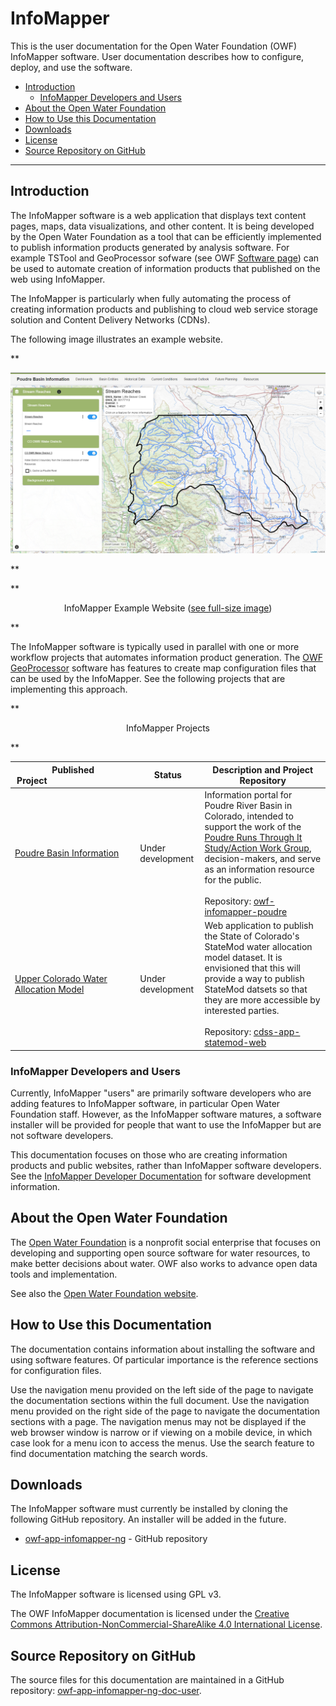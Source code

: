 # InfoMapper #

This is the user documentation for the Open Water Foundation (OWF) InfoMapper software.
User documentation describes how to configure, deploy, and use the software.

* [Introduction](#introduction)
	* [InfoMapper Developers and Users](#infomapper-developers-and-users)
* [About the Open Water Foundation](#about-the-open-water-foundation)
* [How to Use this Documentation](#how-to-use-this-documentation)
* [Downloads](#downloads)
* [License](#license)
* [Source Repository on GitHub](#source-repository-on-github)

---------------

## Introduction ##

The InfoMapper software is a web application that displays text content pages,
maps, data visualizations, and other content.
It is being developed by the Open Water Foundation as a tool that can be
efficiently implemented to publish information products
generated by analysis software.
For example TSTool and GeoProcessor sofware (see OWF
[Software page](http://software.openwaterfoundation.org/))
can be used to automate creation of information products that published on the web
using InfoMapper.

The InfoMapper is particularly when fully automating the process of
creating information products and publishing to cloud web service storage solution and
Content Delivery Networks (CDNs).

The following image illustrates an example website.

**<p style="text-align: center;">
![InfoMapper-main](images/InfoMapper-main-4.0.2.png)
</p>**

**<p style="text-align: center;">
InfoMapper Example Website (<a href="../images/InfoMapper-main-4.0.2.png">see full-size image</a>)
</p>**

The InfoMapper software is typically used in parallel with one or more workflow projects that
automates information product generation.
The [OWF GeoProcessor](http://software.openwaterfoundation.org/geoprocessor/latest/doc-user/)
software has features to create map configuration files
that can be used by the InfoMapper.
See the following projects that are implementing this approach.

**<p style="text-align: center;">
InfoMapper Projects
</p>**

| **Published Project**&nbsp;&nbsp;&nbsp;&nbsp;&nbsp;&nbsp;&nbsp;&nbsp;&nbsp;&nbsp;&nbsp;&nbsp;&nbsp;&nbsp;&nbsp;&nbsp;&nbsp;&nbsp;&nbsp;&nbsp;&nbsp;&nbsp;&nbsp;&nbsp;&nbsp;&nbsp;&nbsp;&nbsp;&nbsp;&nbsp;&nbsp;&nbsp;&nbsp;&nbsp;&nbsp; | **Status** | **Description and Project Repository** |
| -- | -- | -- |
| [Poudre Basin Information](http://poudre.openwaterfoundation.org/latest/) | Under development | Information portal for Poudre River Basin in Colorado, intended to support the work of the [Poudre Runs Through It Study/Action Work Group](https://watercenter.colostate.edu/prti/), decision-makers, and serve as an information resource for the public.<br><br>Repository:  [owf-infomapper-poudre](https://github.com/OpenWaterFoundation/owf-infomapper-poudre) |
| [Upper Colorado Water Allocation Model](http://opencdss.openwaterfoundation.org/datasets/colorado/2015/) | Under development | Web application to publish the State of Colorado's StateMod water allocation model dataset.  It is envisioned that this will provide a way to publish StateMod datsets so that they are more accessible by interested parties.<br><br>Repository:  [cdss-app-statemod-web](https://github.com/OpenWaterFoundation/cdss-app-statemod-web) |

### InfoMapper Developers and Users ###

Currently, InfoMapper "users" are primarily software developers
who are adding features to InfoMapper software, in particular Open Water Foundation staff.
However, as the InfoMapper software matures,
a software installer will be provided for people that want to use the InfoMapper
but are not software developers.

This documentation focuses on those who are creating information products and public websites,
rather than InfoMapper software developers.
See the [InfoMapper Developer Documentation](http://software.openwaterfoundation.org/infomapper/latest/doc-dev/)
for software development information.

## About the Open Water Foundation ##

The [Open Water Foundation](http://openwaterfoundation.org) is a nonprofit social enterprise that focuses
on developing and supporting open source software for water resources,
to make better decisions about water.
OWF also works to advance open data tools and implementation.

See also the [Open Water Foundation website](http://openwaterfoundation.org).

## How to Use this Documentation ##

The documentation contains information about installing the software and using software features.
Of particular importance is the reference sections for configuration files.

Use the navigation menu provided on the left side of the page to navigate the documentation sections within the full document.
Use the navigation menu provided on the right side of the page to navigate the documentation sections with a page.
The navigation menus may not be displayed if the web browser window is narrow or if viewing on a mobile device,
in which case look for a menu icon to access the menus.
Use the search feature to find documentation matching the search words.

## Downloads ##

The InfoMapper software must currently be installed by cloning the following GitHub repository.
An installer will be added in the future.

* [owf-app-infomapper-ng](https://github.com/OpenWaterFoundation/owf-app-infomapper-ng) - GitHub repository

## License ##

The InfoMapper software is licensed using GPL v3.

The OWF InfoMapper documentation is licensed under the
[Creative Commons Attribution-NonCommercial-ShareAlike 4.0 International License](https://creativecommons.org/licenses/by-nc-sa/4.0).

## Source Repository on GitHub ##

The source files for this documentation are maintained in a GitHub repository:
[owf-app-infomapper-ng-doc-user](https://github.com/OpenWaterFoundation/owf-app-infomapper-ng-doc-user).
